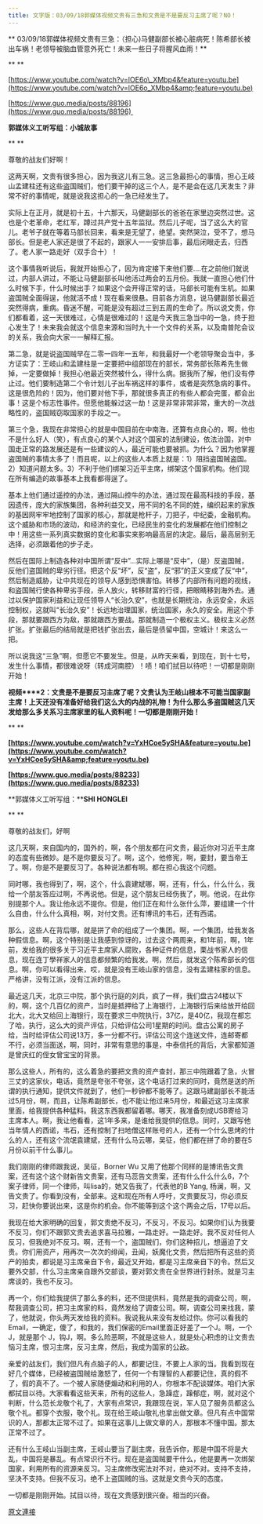```yaml
---
title: 文字版：03/09/18郭媒体视频文贵有三急和文贵是不是要反习主席了呢？NO！
---
```


**
03/09/18郭媒体视频文贵有三急：（担心)马健副部长被心脏病死！陈希部长被出车祸！老领导被脑血管意外死亡！未来一些日子将腥风血雨！**



**
**


[https://www.youtube.com/watch?v=lOE6o\_XMbp4&feature=youtu.be](https://www.youtube.com/watch?v=lOE6o_XMbp4&amp;feature=youtu.be)





[https://www.guo.media/posts/88196](https://www.guo.media/posts/88196) 









**郭媒体义工听写组：小城故事**



**
**



尊敬的战友们好啊！








这两天啊，文贵有很多担心，因为我这儿有三急。这三急最担心的事情，担心王岐山孟建柱还有这些盗国贼们，他们要干掉的这三个人，是不是会在这几天发生？非常不好的事情呢，就是说我这担心的一急已经发生了。






实际上在正月，就是初十五，十六那天，马健副部长的爸爸在家里边突然过世。这也是个老革命，老红军，蹲过共产党十五年监狱。然后儿子呢，当了这么大的官儿。老爷子就在等着马部长回来，看来是无望了，绝望。突然哭泣，受不了，想马部长。但是老人家还是很了不起的，跟家人一一安排后事，最后闭眼走去，归西了。老人家一路走好（双手合十）！






这个事情我听说后，我就开始担心了，因为肯定接下来他们要….在之前他们就说过，内部人讲过，不能让马健副部长叫他活过两会的五月份。我就一直担心他们什么时候下手，什么时候出手？如果这个会开得正常的话，马部长可能有生机。如果盗国贼全面得逞，他就活不成！现在看来很悬。目前各方消息，说马健副部长最近突然得病，重病。昏迷不醒，可能是没有超过三到五周的生命了。所以说文贵，你们都看着，这一天很难过，心情是很难过的！这是今天我三急当中的一急，终于担心发生了！未来我会就这个信息来源和当时九十一个文件的关系，以及南普陀会议的关系，我会向大家一一解释汇报。






第二急，就是说盗国贼早在二零一四年一五年，和我最好一个老领导聚会当中，多方证实了：王岐山和孟建柱是一定要把中组部现在的部长，常务部长陈希先生做掉，一定要做掉！我担心他最近突然被什么，得什么病。据我所了解，他们没有停止过。他们要制造第二个令计划儿子出车祸这样的事件，或者是突然急病的事件。这是很危险的！因为，他们要对他下手，那就很多真正的有些人都会完蛋，都会出事！这是个标志性事件。但愿他能躲过这一劫！这是非常非常非常，重大的一次战略性的，盗国贼窃取国家的手段之一。






第三个急，我现在非常担心的就是中国目前在中南海，还算有点良心的，啊，他也不是什么好人（笑），有点良心的某个人对这个国家的法制建设，依法治国，对中国走正常的路发展还是有一些建议的人，最近可能也要被抓。为什么？因为他掌握盗国贼的事情太多了！而且呢，以上的这些人本质上就是：1）阻挡盗国贼盗国。2）知道问题太多。3）不利于他们绑架习近平主席，绑架这个国家机构。他们现在所有编造的故事基本上我看都得逞了。






基本上他们通过遥控的办法，通过隔山控牛的办法，通过现在最高科技的手段，基因遗传，庞大的家族集团，各种利益交叉，用不同的名不同的姓，编织起来的家族的基因网牢牢地控制了国家的核心，那就是枪杆子，刀把子，中纪委，金融机构。这个威胁和市场的波动，和经济的变化，已经民生的变化的发展都在他们控制之中！用这些一系列真实数据的变化和事实来影响最高层的决定。最后，最高层别无选择，必须跟着他的步子走。


然后在国际上制造各种对中国所谓“反中”…实际上哪是“反中”，（是）反盗国贼，反他们盗国贼的卑劣行径。把这个反“坏”，反“盗”，反“邪”的正义变成了反“中”，然后制造威胁，让中共现在的领导人感到恐惧害怕。转移了内部所有问题的视线，和盗国贼行使各种卑劣手段，杀人放火，转移财富的行径，把眼睛移到海外去。通过以保护国家利益和让现任领导人“长治久安”，也就是长期统治，永远安全，永远控制权，这就叫“长治久安”！长远地治理国家，统治国家，永久的安全。用这个手段，那就要跟西方为敌，那就跟西方要战。那就制造一个极权主义。极权主义必然扩张。扩张最后的结局就是把钱扩张出去，最后是债留中国，空城计！来这么一把。






所以说我这“三急”啊，但愿它不要发生。但是，从昨天来看，到现在，到十七号，发生什么事情，都很难说呀（转成河南腔）！啧！咱们拭目以待吧！一切都是刚刚开始！





**视频****2：文贵是不是要反习主席了呢？文贵认为王岐山根本不可能当国家副主席！上天还没有准备好给我们这么大的内战的礼物！为什么那么多盗国贼这几天发给那么多关系习主席家里的私人资料呢！一切都是刚刚开始！**



**
**



**[https://www.youtube.com/watch?v=YxHCoe5ySHA&feature=youtu.be](https://www.youtube.com/watch?v=YxHCoe5ySHA&amp;feature=youtu.be)**



**[https://www.guo.media/posts/88233](https://www.guo.media/posts/88233)**








**郭媒体义工听写组：****SHI HONGLEI**



**
**



尊敬的战友们，好啊








这几天啊，来自国内的，国外的，啊，各个朋友都在问文贵，最近你对习近平主席的态度有些微妙。是不是你要反习了。啊，这个，他修宪，啊，要封，要当帝王了。啊，你是不是要反习了。各种说法都有啊。都在担心我这个问题。








同时哪，我也得到了，啊，这个，什么袁建斌哪，啊，还有，什么，什么什么，我给一个朋友答应过啊，不再说他。但是，这个朋友已经伤我了，啊。他说，在此你别提那个人。我让他永远不提你。但是，他们正在和什么张什么萍，要组建一个什么自由，什么什么真相，啊，对付文贵。还有博讯的韦石，还有西诺。








那么，这些人在背后哪，就是拼了命的组成了一个集团。啊，一个集团，给我发各种假信息。啊，这个特别是让我感到惊讶的，过去这个两周来，和1年前，啊，1年前，发给我的很多关于习近平主席家人腐败，各种证件的信息，栗战书家人的信息，现在连丁學祥家人的信息都频繁的给我发。啊，然后，就发这个陈希部长的信息。啊，你可以看得出来，哎，就是没有王岐山家的信息，没有孟建柱家的信息。严格讲，没有江派，没有江派的信息。








最近这几天，北京三中院，那个执行庭的刘兵，疯了一样，我们盘古24楼以下的，啊，这个几百亿的资产，当时是抵押给了上海银行，上海银行后来给放开给回北大，北大又给回上海银行，现在要求三中院执行，37亿，是40亿，我现在都忘了哈，执行，这么大的资产评估，只给评估公司1星期的时间。盘古公寓的房子给，当时给评估公司说13万，多一分都不行。评估公司这个连送文件，连邮寄都不行，必须当面送，啊，同时，非常有意思的事是，中泰信托的背后，大家都知道是曾庆红的侄女曾宝宝的背景。








那么这些人，所有的，这么着急的要把文贵的资产查封，那三中院跟着了急，火冒三丈的这家伙，电话，竟然是夸张不夸张，这个电话打过来的同时，竟然是送的所谓的执行通知，提供文件就到了，他们一秒钟都不能等了。这跟马建副部长不能活过5月份，啊，而且，让陈希副部长，也不能让他过来5月份，和最近这习主席家里面，给我提供各种猛料。我这东西我都留着哪。哪天，我准备刻成USB寄给习主席本人。啊，我让他看看，这1年多来，是谁给我提供的信息。同时，又跟写他当年情人的西诺，韦石，还有控制了扫地僧这样账号的人，还有一个什么思烤的什么的人，还有这个流氓袁建斌，还有什么马云哪，吴征，他们都在拼了命的要在5月份以前干什么事儿。








我们刚刚的律师跟我说，吴征，Borner Wu 又用了他那个同样的是博讯告文贵案，还有这个这个财新告文贵案，还有马蕊告文贵案，还有什么什么什么6，7个案子律师，同一个律师，叫lisa的，她又告我了，代表他的B Yang, 杨澜，啊，又告文贵了。你看到没有，全部来。这和现在所有人呼吁，文贵要反习，你必须反习，赶快你要说出来，这是你的机会。你不能等到这个这个两会之后，17号以后。








我现在给大家明确的回复，郭文贵绝不反习，不反习，不反习。如果你们认为我要不反习，你们不跟郭文贵去追求喜马拉雅，一路走好。一路走好。我不反对任何人反习，但我绝对不反习。啊，还有一个，盗国贼们，你们这种招儿，想逼迫了文贵。你们用资产，用再次一次次的绯闻，丑闻，妖魔化文贵，然后把所有这些的资产的拍卖，都说是习主席亲自下令，最近又开始，都是习主席亲自下的令。然后又要外交部，什么习主席亲自跟外交部谈，要对郭文贵在全世界进行封杀。就是习主席谈的，我也不反习。








再一个，你们给我提供了那么多的料，还不但提供料，竟然是我的调查公司，啊，帮我调查公司，把习主席家的料，竟然发给了调查公司。啊，调查公司来找我，蒙了，他就说，你头两天发给我的资料。我说我从来没有发给过你。你可以看我的Email，一确定，傻了，和我的，我们保密的Email里面正好差了一个J。啊，一个J，就是那个 J，钩J，啊。多么险恶啊，不就是这些人，就是处心积虑的让文贵去恼习主席，恨习主席，反习主席，然后，我成为国家的公敌。








亲爱的战友们，我们但凡有点脑子的人，都要记住，不要上人家的当。我看到现在好几个媒体，已经被盗国贼给激怒了，任何一个有理智的人都要记住，真的假不了，假的真不了。一个被人家随便煽动和利用的人，你根本不配谈媒体。咱们大家都拭目以待。大家看看这些天来，所有的这些人，急躁症，躁郁症，啊，就对这个判断，什么范长龙敬个礼了，大家有点常识，我跟现在说，军人见了服务员都这么敬个礼。都穿个衣服，敬个礼。现在给王岐山敬礼也拿出做文章。但凡有点中国常识的人，那都太正常不过了。如果在这事儿上做文章的人，那根本不懂中国。那太正常不过了。








还有什么王岐山当副主席，王岐山要当了副主席，我告诉你，那是中国不将是大乱，中国将是暴乱。有点常识行不行。现在是盗国贼要干什么，他是要再一次绑架国家，利用所有的资源来反习。习主席修改宪法对不对，绝对不对。支持不支持，坚决不支持。但我不反习。绝不上盗国贼的当。这就是文贵今天的态度。










一切都是刚刚开始。拭目以待，现在文贵感到很兴奋。相当的兴奋。

[原文連接](http://littleantvoice.blogspot.com/2018/04/030918no.html)